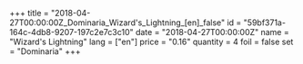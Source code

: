 +++
title = "2018-04-27T00:00:00Z_Dominaria_Wizard's_Lightning_[en]_false"
id = "59bf371a-164c-4db8-9207-197c2e7c3c10"
date = "2018-04-27T00:00:00Z"
name = "Wizard's Lightning"
lang = ["en"]
price = "0.16"
quantity = 4
foil = false
set = "Dominaria"
+++
